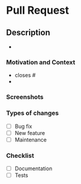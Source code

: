 # Pull Request

## Description

- <!-- Describe your changes -->

### Motivation and Context

- closes #<!-- issue # -->
- <!-- optional comments -->

### Screenshots

<!-- Include screenshots for any changes that affect UI/UX -->

### Types of changes

- [ ] Bug fix
- [ ] New feature
- [ ] Maintenance

### Checklist

- [ ] Documentation
- [ ] Tests
